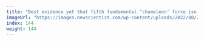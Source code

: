 ```yaml
---
title: "Best evidence yet that fifth fundamental ‘chameleon’ force isn’t real"
imageUrl: "https://images.newscientist.com/wp-content/uploads/2022/08/25155307/SEI_121072353.jpg?width=600"
index: 144
weight: 144
---
```

